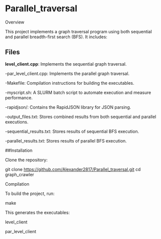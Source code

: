 # Parallel_traversal
Overview

This project implements a graph traversal program using both sequential and parallel breadth-first search (BFS). It includes:


## Files

**level_client.cpp**: Implements the sequential graph traversal.

-par_level_client.cpp: Implements the parallel graph traversal.

-Makefile: Compilation instructions for building the executables.

-myscript.sh: A SLURM batch script to automate execution and measure performance.

-rapidjson/: Contains the RapidJSON library for JSON parsing.

-output_files.txt: Stores combined results from both sequential and parallel executions.

-sequential_results.txt: Stores results of sequential BFS execution.

-parallel_results.txt: Stores results of parallel BFS execution.

##Installation

Clone the repository:

git clone https://github.com/Alexander2817/Parallel_traversal.git
cd graph_crawler

Compilation

To build the project, run:

make

This generates the executables:

level_client

par_level_client
